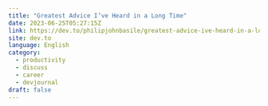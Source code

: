 ```yaml
---
title: "Greatest Advice I’ve Heard in a Long Time"
date: 2023-06-25T05:27:15Z
link: https://dev.to/philipjohnbasile/greatest-advice-ive-heard-in-a-long-time-glj?utm_medium=RSS&utm_source=news.12bit.vn
site: dev.to
language: English
category:
  - productivity
  - discuss
  - career
  - devjournal
draft: false
---
```

